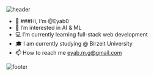 ![header](https://capsule-render.vercel.app/api?type=wave&color=gradient&height=280&section=header&text=Hi%20there%20👋&fontSize=90)






- 👋 ###Hi, I’m @Eyab0
- 👀 I’m interested in AI & ML
- 💻 I’m currently learning full-stack web development
- 🎓 I am currently studying @ Birzeit University
- 📫 How to reach me eyab.m.g@gmail.com

<!---
Eyab0/Eyab0 is a ✨ special ✨ repository because its `README.md` (this file) appears on your GitHub profile.
You can click the Preview link to take a look at your changes.
--->



![footer](https://capsule-render.vercel.app/api?type=wave&color=gradient&height=150&section=footer)
